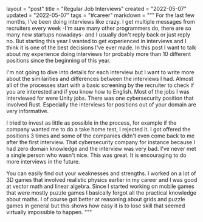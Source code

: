 layout = "post"
title = "Regular Job Interviews"
created = "2022-05-07"
updated = "2022-05-07"
tags = "#career"
markdown = """
For the last few months, I've been doing interviews like crazy. I get multiple
messages from recruiters every week -I'm sure many other programmers do, there
are so many new startups nowadays- and I usually don't reply back or just reply
no. But starting this year I wanted to get experienced in interviews and I think
it is one of the best decisions I've ever made. In this post I want to talk
about my experience doing interviews for probably more than 10 different
positions since the beginning of this year.

I'm not going to dive into details for each interview but I want to write more
about the similarities and differences between the interviews I had. Almost all
of the processes start with a basic screening by the recruiter to check if you
are interested and if you know how to English. Most of the jobs I was
interviewed for were Unity jobs. There was one cybersecurity position that
involved Rust. Especially the interviews for positions out of your domain are
very informative.

I tried to invest as little as possible in the process, for example if the
company wanted me to do a take home test, I rejected it. I got offered the
positions 3 times and some of the companies didn't even come back to me after
the first interview. That cybersecurity company for instance because I had zero
domain knowledge and the interview was very bad. I've never met a single person
who wasn't nice. This was great. It is encouraging to do more interviews in the
future.

You can easily find out your weaknesses and strengths. I worked on a lot of 3D
games that involved realistic physics earlier in my career and I was good at
vector math and linear algebra. Since I started working on mobile games that
were mostly puzzle games I basically forgot all the practical knowledge about
maths. I of course got better at reasoning about grids and puzzle games in
general but this shows how easy it is to lose skill that seemed virtually
impossible to happen.
"""